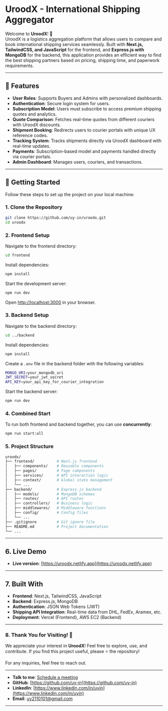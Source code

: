 # **UroodX - International Shipping Aggregator**

Welcome to **UroodX**! 🚀  
UroodX is a logistics aggregation platform that allows users to compare and book international shipping services seamlessly. Built with **Next.js, TailwindCSS, and JavaScript** for the frontend, and **Express.js with MongoDB** for the backend, this application provides an efficient way to find the best shipping partners based on pricing, shipping time, and paperwork requirements.

---

## **🌟 Features**

- **User Roles**: Supports Buyers and Admins with personalized dashboards.
- **Authentication**: Secure login system for users.
- **Subscription Model**: Users must subscribe to access premium shipping quotes and analytics.
- **Quote Comparison**: Fetches real-time quotes from different couriers with UroodX discounts.
- **Shipment Booking**: Redirects users to courier portals with unique UX reference codes.
- **Tracking System**: Tracks shipments directly via UroodX dashboard with real-time updates.
- **Payments**: Subscription-based model and payments handled directly via courier portals.
- **Admin Dashboard**: Manages users, couriers, and transactions.

---

## **🚀 Getting Started**

Follow these steps to set up the project on your local machine:

### **1. Clone the Repository**
```bash
git clone https://github.com/uy-in/uroodx.git
cd uroodx
```

### **2. Frontend Setup**
Navigate to the frontend directory:
```bash
cd frontend
```
Install dependencies:
```bash
npm install
```
Start the development server:
```bash
npm run dev
```
Open [http://localhost:3000](http://localhost:3000) in your browser.

### **3. Backend Setup**
Navigate to the backend directory:
```bash
cd ../backend
```
Install dependencies:
```bash
npm install
```
Create a `.env` file in the backend folder with the following variables:
```bash
MONGO_URI=your_mongodb_uri
JWT_SECRET=your_jwt_secret
API_KEY=your_api_key_for_courier_integration
```
Start the backend server:
```bash
npm run dev
```

### **4. Combined Start**
To run both frontend and backend together, you can use **concurrently**:
```bash
npm run start:all
```

### **5. Project Structure**
```bash
uroodx/
├── frontend/          # Next.js frontend
│   ├── components/    # Reusable components
│   ├── pages/         # Page components
│   ├── services/      # API interaction logic
│   ├── context/       # Global state management
│   └── ...
├── backend/           # Express.js backend
│   ├── models/        # MongoDB schemas
│   ├── routes/        # API routes
│   ├── controllers/   # Business logic
│   ├── middlewares/   # Middleware functions
│   ├── config/        # Config files
│   └── ...
├── .gitignore         # Git ignore file
├── README.md          # Project documentation
└── ...
```

---

## **6. Live Demo**

- **Live version**: [https://uroodx.netlify.app](https://uroodx.netlify.app)

---

## **7. Built With**

- **Frontend**: Next.js, TailwindCSS, JavaScript
- **Backend**: Express.js, MongoDB
- **Authentication**: JSON Web Tokens (JWT)
- **Shipping API Integration**: Real-time data from DHL, FedEx, Aramex, etc.
- **Deployment**: Vercel (Frontend), AWS EC2 (Backend)

---

### **8. Thank You for Visiting!** 🎉

We appreciate your interest in **UroodX**! Feel free to explore, use, and contribute. If you find this project useful, please ⭐ the repository!

For any inquiries, feel free to reach out.

---

- **Talk to me**: [Schedule a meeting](https://calendly.com/uyin/talk)
- **GitHub**: [https://github.com/uy-in](https://github.com/uy-in)
- **LinkedIn**: [https://www.linkedin.com/in/uyin](https://www.linkedin.com/in/uyin)
- **Email**: [uy2110101@gmail.com](mailto:uy2110101@gmail.com)

---

